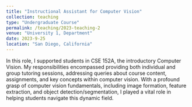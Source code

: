 ```yaml
---
title: "Instructional Assistant for Computer Vision"
collection: teaching
type: "Undergraduate Course"
permalink: /teaching/2023-teaching-2
venue: "University 1, Department"
date: 2023-9-25
location: "San Diego, California"
---
```


In this role, I supported students in CSE 152A, the introductory Computer Vision. My responsibilities encompassed providing both individual and group tutoring sessions, addressing queries about course content, assignments, and key concepts within computer vision. With a profound grasp of computer vision fundamentals, including image formation, feature extraction, and object detection/segmentation, I played a vital role in helping students navigate this dynamic field.